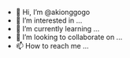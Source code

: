 - 👋 Hi, I’m @akionggogo
- 👀 I’m interested in ...
- 🌱 I’m currently learning ...
- 💞️ I’m looking to collaborate on ...
- 📫 How to reach me ...

<!---
akionggogo/akionggogo is a ✨ special ✨ repository because its `README.md` (this file) appears on your GitHub profile.
You can click the Preview link to take a look at your changes.
--->
